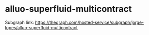 # alluo-superfluid-multicontract

Subgraph link:
https://thegraph.com/hosted-service/subgraph/jorge-lopes/alluo-superfluid-multicontract
